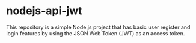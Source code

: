 # nodejs-api-jwt
This repository is a simple Node.js project that has basic user register and login features by using the JSON Web Token (JWT) as an access token.
